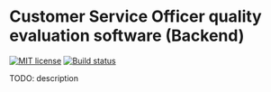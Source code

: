 # Customer Service Officer quality evaluation software (Backend)

[![MIT license](https://img.shields.io/badge/license-MIT-blue.svg)](LICENSE)
[![Build status](https://secure.travis-ci.org/epicallan/eval-cso.svg)](https://travis-ci.org/epicallan/eval-cso)

TODO: description
